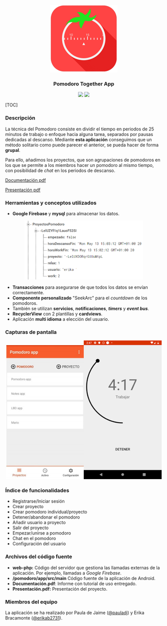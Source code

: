 <div align="center"><img src="img/ic_launcher_pomodoro.png" /></div>

<h3 align="center">Pomodoro Together App</h3>

<div align="center">
    <img src="https://img.shields.io/badge/Android-≥5.0-green?logo=android" />
    <img src="https://img.shields.io/badge/Java-v1.8-orange?logo=java" />
</div>

[TOC]

### Descripción

La técnica del Pomodoro consiste en dividir el tiempo en periodos de 25 minutos de trabajo o enfoque hacia alguna tarea, separados por pausas dedicadas al descanso. Mediante **esta aplicación** conseguimos que un método solitario como puede parecer el anterior, se pueda hacer de forma **grupal**.

Para ello, añadimos los proyectos, que son agrupaciones de pomodoros en los que se permite a los miembros hacer un pomodoro al mismo tiempo, con posibilidad de *chat* en los periodos de descanso.

[Documentación pdf](https://github.com/pauladj/Pomodoro-App/blob/images/Documentaci%C3%B3n.pdf)

[Presentación pdf](https://github.com/pauladj/Pomodoro-App/blob/images/Presentaci%C3%B3n.pdf)

### Herramientas y conceptos utilizados

- **Google Firebase** y **mysql** para almacenar los datos.
<div align="center"><img src="img\firebase.jpg" width="380"/></div>

- **Transacciones** para asegurarse de que todos los datos se envían correctamente.
- **Componente personalizado** "SeekArc" para el *countdown* de los pomodoros. 
- También se utilizan **servicios**, **notificaciones**, ***timers*** y ***event bus***.
- **RecyclerView** con 2 plantillas y **cardviews**.
- Aplicación **multi idioma** a elección del usuario.

### Capturas de pantalla
<div align="center"><img src="img\main-screen.jpg"  width="250" /><img src="img\pomodoro.jpg" width="250"/></div>

### Índice de funcionalidades

- Registrarse/Iniciar sesión
- Crear proyecto 
- Crear pomodoro individual/proyecto
- Detener/abandonar el pomodoro
- Añadir usuario a proyecto
- Salir del proyecto
- Empezar/unirse a pomodoro
- Chat en el pomodoro
- Configuración del usuario

### Archivos del código fuente

- **web-php:** Código del servidor que gestiona las llamadas externas de la aplicación.  Por ejemplo, llamadas a *Google Firebase*.
- **/pomodoro/app/src/main** Código fuente de la aplicación de Android.
- **Documentación.pdf**: Informe con tutorial de uso entregado.
- **Presentación.pdf:** Presentación del proyecto.

### Miembros del equipo

La aplicación se ha realizado por Paula de Jaime (<a href="https://github.com/pauladj">@pauladj</a>) y Erika Bracamonte (<a href="https://github.com/erikab2731">@erikab2731</a>).

